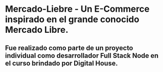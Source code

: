 # Mercado-Liebre - Un E-Commerce inspirado en el grande conocido Mercado Libre.
## Fue realizado como parte de un proyecto individual como desarrollador Full Stack Node en el curso brindado por Digital House.
